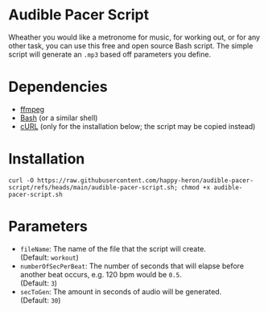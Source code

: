 # Audible Pacer Script
Wheather you would like a metronome for music, for working out, or for any other task, you can use this free and open source Bash script. The simple script will generate an `.mp3` based off parameters you define.
# Dependencies
- [ffmpeg](https://www.ffmpeg.org/)
- [Bash](https://en.wikipedia.org/wiki/Bash_(Unix_shell)) (or a similar shell)
- [cURL](https://en.wikipedia.org/wiki/CURL) (only for the installation below; the script may be copied instead)
# Installation
`curl -O https://raw.githubusercontent.com/happy-heron/audible-pacer-script/refs/heads/main/audible-pacer-script.sh; chmod +x audible-pacer-script.sh`
# Parameters
- `fileName`: The name of the file that the script will create.\
  (Default: `workout`)
- `numberOfSecPerBeat`: The number of seconds that will elapse before another beat occurs, e.g. 120 bpm would be `0.5`.\
  (Default: `3`)
- `secToGen`: The amount in seconds of audio will be generated.\
  (Default: `30`)

